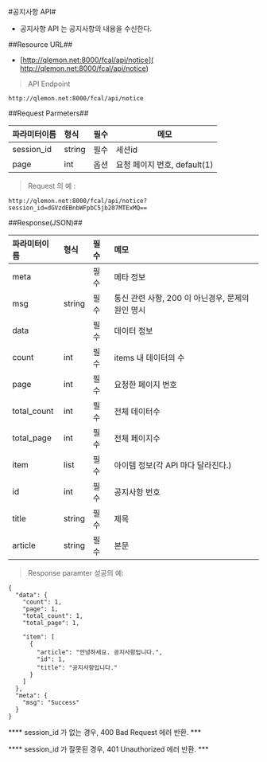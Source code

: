 
#공지사항 API#

- 공지사항 API 는 공지사항의 내용을 수신한다. 

##Resource URL##
- [http://qlemon.net:8000/fcal/api/notice]( http://qlemon.net:8000/fcal/api/notice)

> API Endpoint 
```
http://qlemon.net:8000/fcal/api/notice
```   
 
     
##Request Parmeters##

| 파라미터이름                     | 형식             | 필수 | 메모                     |
| :------------------------- |:---------------|:---|------------------------|
| session_id                     | string    | 필수 | 세션id |
| page                     | int    | 옵션 | 요청 페이지 번호, default(1)  |
 

> Request 의 예 :


```
http://qlemon.net:8000/fcal/api/notice?session_id=dGVzdEBnbWFpbC5jb207MTExMQ==
```


##Response(JSON)##

| 파라미터이름     | 형식          | 필수 | 메모                                                         |
| :----------|:------------|:---|:-----------------------------------------------------------|
| meta       |     | 필수 | 메타 정보                                   |
|   msg       | string  | 필수 | 통신 관련 사항, 200 이 아닌경우, 문제의 원인 명시      |
| data    |  | 필수 | 데이터 정보                                                         |  
|   count    |int  | 필수 | items 내 데이터의 수                                              |  
|   page          | int    | 필수 | 요청한 페이지 번호 |
|   total_count   | int    | 필수 | 전체 데이터수      |
|   total_page    | int    | 필수 | 전체 페이지수      |
|   item    | list | 필수 | 아이템 정보(각 API 마다 달라진다.)                                    |  
| id                     | int    | 필수 | 공지사항 번호 |
| title             | string    | 필수 | 제목          | 
| article             | string    | 필수 | 본문               | 

 

 
> Response paramter 성공의 예:
```
{
  "data": {
    "count": 1,
    "page": 1,
    "total_count": 1,
    "total_page": 1,

    "item": [
      {
        "article": "안녕하세요. 공지사항입니다.",
        "id": 1,
        "title": "공지사항입니다."
      }
    ]
  },
  "meta": {
    "msg": "Success"
  }
}

```
 
**** session_id 가 없는 경우, 400 Bad Request 에러 반환. ***


**** session_id 가 잘못된  경우, 401 Unauthorized 에러 반환. *** 